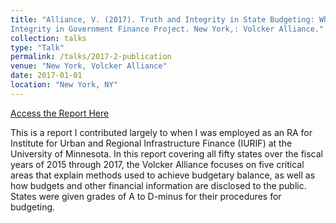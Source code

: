 ```yaml
---
title: "Alliance, V. (2017). Truth and Integrity in State Budgeting: What is the Reality. Truth and 
Integrity in Government Finance Project. New York,: Volcker Alliance."
collection: talks
type: "Talk"
permalink: /talks/2017-2-publication
venue: "New York, Volcker Alliance"
date: 2017-01-01
location: "New York, NY"
---
```


[Access the Report Here](https://www.volckeralliance.org/sites/default/files/TruthAndIntegrityInStateBudgetingWhatIsTheReality.pdf)

This is a report I contributed largely to when I was employed as an RA for Institute for Urban and Regional Infrastructure Finance (IURIF) at the University of Minnesota. In this report covering all fifty states over the fiscal years of 2015 through 2017, the Volcker Alliance focuses on five critical areas that explain methods used to achieve budgetary balance, as well as how budgets and other financial information are disclosed to the public. States were given grades of A to D-minus for their procedures for budgeting.
